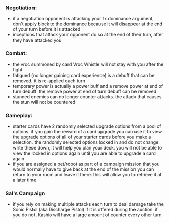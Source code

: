 

### Negotiation:
* if a negotiation opponent is attacking your 1x dominance argument, don't apply block to the dominance because it will disappear at the end of your turn before it is attacked
* inceptions that attack your opponent do so at the end of their turn, after they have attacked you


### Combat:
* the vroc summoned by card Vroc Whistle will not stay with you after the fight
* fatigued (no longer gaining card experience) is a debuff that can be removed. it is re-applied each turn
* temporary power is actually a power buff and a remove power at end of turn debuff. the remove power at end of turn debuff can be removed
* stunned enemies can no longer counter attacks. the attack that causes the stun will not be countered


### Gameplay:
* starter cards have 2 randomly selected upgrade options from a pool of options. if you gain the reward of a card upgrade you can use it to view the upgrade options of all of your starter cards before you make a selection. the randomly selected options locked in and do not change. write these down, it will help you plan your deck. you will not be able to view the locked in options again until you are able to upgrade a card again
* if you are assigned a pet/robot as part of a campaign mission that you would normally have to give back at the end of the mission you can return to your room and leave it there. this will allow you to retrieve it at a later time


### Sal's Campaign
* if you rely on making multiple attacks each turn to deal damage take the Sonic Pistol (aka Discharge Pistol) if it is offered during the auction. if you do not, Kashio will have a large amount of counter every other turn

